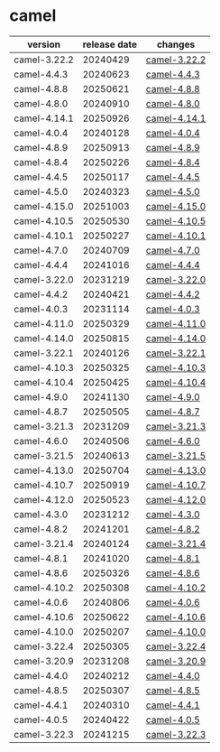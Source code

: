 # camel	


|version|release date|changes|
|---|---|---|
|camel-3.22.2|20240429|[camel-3.22.2](./camel-3.22.2-20240429.md)|
|camel-4.4.3|20240623|[camel-4.4.3](./camel-4.4.3-20240623.md)|
|camel-4.8.8|20250621|[camel-4.8.8](./camel-4.8.8-20250621.md)|
|camel-4.8.0|20240910|[camel-4.8.0](./camel-4.8.0-20240910.md)|
|camel-4.14.1|20250926|[camel-4.14.1](./camel-4.14.1-20250926.md)|
|camel-4.0.4|20240128|[camel-4.0.4](./camel-4.0.4-20240128.md)|
|camel-4.8.9|20250913|[camel-4.8.9](./camel-4.8.9-20250913.md)|
|camel-4.8.4|20250226|[camel-4.8.4](./camel-4.8.4-20250226.md)|
|camel-4.4.5|20250117|[camel-4.4.5](./camel-4.4.5-20250117.md)|
|camel-4.5.0|20240323|[camel-4.5.0](./camel-4.5.0-20240323.md)|
|camel-4.15.0|20251003|[camel-4.15.0](./camel-4.15.0-20251003.md)|
|camel-4.10.5|20250530|[camel-4.10.5](./camel-4.10.5-20250530.md)|
|camel-4.10.1|20250227|[camel-4.10.1](./camel-4.10.1-20250227.md)|
|camel-4.7.0|20240709|[camel-4.7.0](./camel-4.7.0-20240709.md)|
|camel-4.4.4|20241016|[camel-4.4.4](./camel-4.4.4-20241016.md)|
|camel-3.22.0|20231219|[camel-3.22.0](./camel-3.22.0-20231219.md)|
|camel-4.4.2|20240421|[camel-4.4.2](./camel-4.4.2-20240421.md)|
|camel-4.0.3|20231114|[camel-4.0.3](./camel-4.0.3-20231114.md)|
|camel-4.11.0|20250329|[camel-4.11.0](./camel-4.11.0-20250329.md)|
|camel-4.14.0|20250815|[camel-4.14.0](./camel-4.14.0-20250815.md)|
|camel-3.22.1|20240126|[camel-3.22.1](./camel-3.22.1-20240126.md)|
|camel-4.10.3|20250325|[camel-4.10.3](./camel-4.10.3-20250325.md)|
|camel-4.10.4|20250425|[camel-4.10.4](./camel-4.10.4-20250425.md)|
|camel-4.9.0|20241130|[camel-4.9.0](./camel-4.9.0-20241130.md)|
|camel-4.8.7|20250505|[camel-4.8.7](./camel-4.8.7-20250505.md)|
|camel-3.21.3|20231209|[camel-3.21.3](./camel-3.21.3-20231209.md)|
|camel-4.6.0|20240506|[camel-4.6.0](./camel-4.6.0-20240506.md)|
|camel-3.21.5|20240613|[camel-3.21.5](./camel-3.21.5-20240613.md)|
|camel-4.13.0|20250704|[camel-4.13.0](./camel-4.13.0-20250704.md)|
|camel-4.10.7|20250919|[camel-4.10.7](./camel-4.10.7-20250919.md)|
|camel-4.12.0|20250523|[camel-4.12.0](./camel-4.12.0-20250523.md)|
|camel-4.3.0|20231212|[camel-4.3.0](./camel-4.3.0-20231212.md)|
|camel-4.8.2|20241201|[camel-4.8.2](./camel-4.8.2-20241201.md)|
|camel-3.21.4|20240124|[camel-3.21.4](./camel-3.21.4-20240124.md)|
|camel-4.8.1|20241020|[camel-4.8.1](./camel-4.8.1-20241020.md)|
|camel-4.8.6|20250326|[camel-4.8.6](./camel-4.8.6-20250326.md)|
|camel-4.10.2|20250308|[camel-4.10.2](./camel-4.10.2-20250308.md)|
|camel-4.0.6|20240806|[camel-4.0.6](./camel-4.0.6-20240806.md)|
|camel-4.10.6|20250622|[camel-4.10.6](./camel-4.10.6-20250622.md)|
|camel-4.10.0|20250207|[camel-4.10.0](./camel-4.10.0-20250207.md)|
|camel-3.22.4|20250305|[camel-3.22.4](./camel-3.22.4-20250305.md)|
|camel-3.20.9|20231208|[camel-3.20.9](./camel-3.20.9-20231208.md)|
|camel-4.4.0|20240212|[camel-4.4.0](./camel-4.4.0-20240212.md)|
|camel-4.8.5|20250307|[camel-4.8.5](./camel-4.8.5-20250307.md)|
|camel-4.4.1|20240310|[camel-4.4.1](./camel-4.4.1-20240310.md)|
|camel-4.0.5|20240422|[camel-4.0.5](./camel-4.0.5-20240422.md)|
|camel-3.22.3|20241215|[camel-3.22.3](./camel-3.22.3-20241215.md)|
